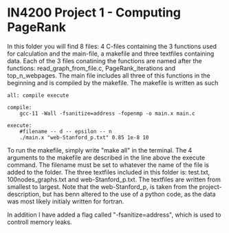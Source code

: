 # IN4200 Project 1 - Computing PageRank

In this folder you will find 8 files: 4 C-files containing the 3 functions used for calculation and the main-file, a makefile and three textfiles containing 
data. Each of the 3 files conatining the functions are named after the functions: read_graph_from_file.c, PageRank_iterations and top_n_webpages. The main
file includes all three of this functions in the beginning and is compiled by the makefile.
The makefile is written as such <br>

```
all: compile execute

compile:
	gcc-11 -Wall -fsanitize=address -fopenmp -o main.x main.c

execute:
	#filename -- d -- epsilon -- n
	./main.x "web-Stanford_p.txt" 0.85 1e-8 10
```  
To run the makefile, simply write "make all" in the terminal. The 4 arguments to the makefile are described in the line above the execute command. The 
filename must be set to whatever the name of the file is added to the folder. The three textfiles included in this folder is: test.txt, 100nodes_graphs.txt 
and web-Stanford_p.txt. The textfiles are written from smallest to largest. Note that the web-Stanford_p, is taken from the project-description,
but has benn altered to the use of a python code, as the data was most likely initialy written for fortran. <br>

In addition I have added a flag called "-fsanitize=address", which is used to controll memory leaks. 
 
